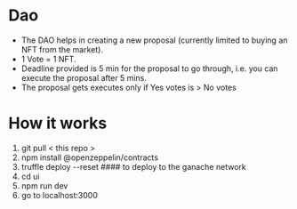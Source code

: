 # Dao

- The DAO helps in creating a new proposal (currently limited to buying an NFT from the market).
- 1 Vote = 1 NFT.
- Deadline provided is 5 min for the proposal to go through, i.e. you can execute the proposal after 5 mins.
- The proposal gets executes only if Yes votes is > No votes

# How it works

1. git pull < this repo >
2. npm install @openzeppelin/contracts
3. truffle deploy --reset #### to deploy to the ganache network
4. cd ui
5. npm run dev
6. go to localhost:3000
